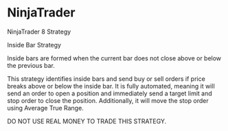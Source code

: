 # NinjaTrader
NinjaTrader 8 Strategy

Inside Bar Strategy

Inside bars are formed when the current bar does not close above or below the previous bar.

This strategy identifies inside bars and send buy or sell orders if price breaks above or below the inside bar. It is fully automated, meaning it will send an order to open a position and immediately send a target limit and stop order to close the position. Additionally, it will move the stop order using Average True Range.

DO NOT USE REAL MONEY TO TRADE THIS STRATEGY.
